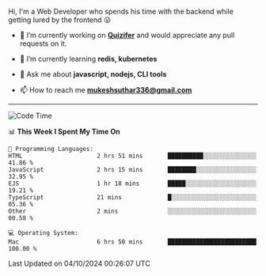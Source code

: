Hi, I'm a Web Developer who spends his time with the backend while getting lured by the frontend 😜

- 🔭 I’m currently working on **[Quizifer](https://github.com/SutharMukesh/Quizifer/)** and would appreciate any pull requests on it.

- 🌱 I’m currently learning **redis, kubernetes**

- 💬 Ask me about **javascript, nodejs, CLI tools**

- 📫 How to reach me **mukeshsuthar336@gmail.com**

---
<!--START_SECTION:waka-->
![Code Time](http://img.shields.io/badge/Code%20Time-3%2C154%20hrs%2041%20mins-blue)

📊 **This Week I Spent My Time On** 

```text
💬 Programming Languages: 
HTML                     2 hrs 51 mins       ██████████░░░░░░░░░░░░░░░   41.86 % 
JavaScript               2 hrs 15 mins       ████████░░░░░░░░░░░░░░░░░   32.95 % 
EJS                      1 hr 18 mins        █████░░░░░░░░░░░░░░░░░░░░   19.21 % 
TypeScript               21 mins             █░░░░░░░░░░░░░░░░░░░░░░░░   05.36 % 
Other                    2 mins              ░░░░░░░░░░░░░░░░░░░░░░░░░   00.58 % 

💻 Operating System: 
Mac                      6 hrs 50 mins       █████████████████████████   100.00 % 
```


 Last Updated on 04/10/2024 00:26:07 UTC
<!--END_SECTION:waka-->
